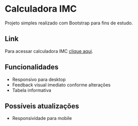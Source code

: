 # Calculadora IMC

Projeto simples realizado com Bootstrap para fins de estudo. 


## Link

Para acessar calculadora IMC [clique aqui](https://soarescrf.github.io/calculadora-imc/).


## Funcionalidades

- Responsivo para desktop
- Feedback visual imediato conforme alterações
- Tabela informativa


## Possíveis atualizações

- Responsividade para mobile